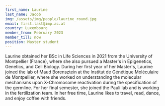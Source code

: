 ```yaml
---
first_name: Laurine
last_name: Jacob
img: /assets/img/people/laurine_round.jpg
email: first.last@imp.ac.at
country: Luxembourg
member_from: February 2023
member_till: now
position: Master student
---
```

Laurine obtained her BSc in Life Sciences in 2021 from the University of Montpellier (France), where she also pursued a Master's in Epigenetics, Genetics, and Cell Biology. During her first year of her Master's, Laurine joined the lab of Maud Borensztein at the Institut de Génétique Moléculaire de Montpellier, where she worked on understanding the molecular mechanisms upon X-Chromosome reactivation during the specification of the germline. For her final semester, she joined the Pauli lab and is working in the fertilization team. In her free time, Laurine likes to travel, read, dance, and enjoy coffee with friends. 
